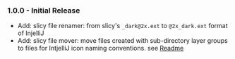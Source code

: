 ### 1.0.0 - Initial Release

- Add: slicy file renamer: from slicy's `_dark@2x.ext` to `@2x_dark.ext` format of InjelliJ 
- Add: slicy file mover: move files created with sub-directory layer groups to files for IntjelliJ icon naming conventions. see  [Readme](https://github.com/vsch/PluginDevelopersToolbox/blob/master/README.md)  


